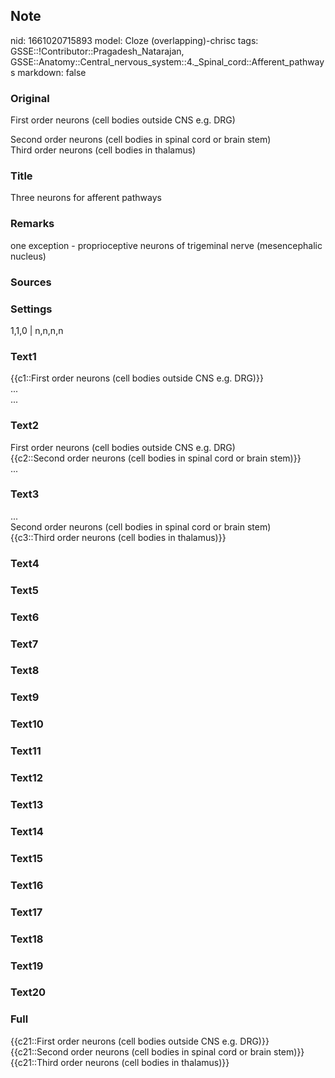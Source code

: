 ## Note
nid: 1661020715893
model: Cloze (overlapping)-chrisc
tags: GSSE::!Contributor::Pragadesh_Natarajan, GSSE::Anatomy::Central_nervous_system::4._Spinal_cord::Afferent_pathways
markdown: false

### Original
First order neurons (cell bodies outside CNS e.g. DRG)
<div>
  Second order neurons (cell bodies in spinal cord or brain stem)
</div>
<div>
  Third order neurons (cell bodies in thalamus)
</div>

### Title
Three neurons for afferent pathways

### Remarks
one exception - proprioceptive neurons of trigeminal nerve (mesencephalic nucleus)

### Sources


### Settings
1,1,0 | n,n,n,n

### Text1
<div>
  {{c1::First order neurons (cell bodies outside CNS e.g. DRG)}}
</div>
<div>
  ...
</div>
<div>
  ...
</div>

### Text2
<div>
  First order neurons (cell bodies outside CNS e.g. DRG)
</div>
<div>
  {{c2::Second order neurons (cell bodies in spinal cord or brain
  stem)}}
</div>
<div>
  ...
</div>

### Text3
<div>
  ...
</div>
<div>
  Second order neurons (cell bodies in spinal cord or brain stem)
</div>
<div>
  {{c3::Third order neurons (cell bodies in thalamus)}}
</div>

### Text4


### Text5


### Text6


### Text7


### Text8


### Text9


### Text10


### Text11


### Text12


### Text13


### Text14


### Text15


### Text16


### Text17


### Text18


### Text19


### Text20


### Full
<div>
  {{c21::First order neurons (cell bodies outside CNS e.g. DRG)}}
</div>
<div>
  {{c21::Second order neurons (cell bodies in spinal cord or brain
  stem)}}
</div>
<div>
  {{c21::Third order neurons (cell bodies in thalamus)}}
</div>

